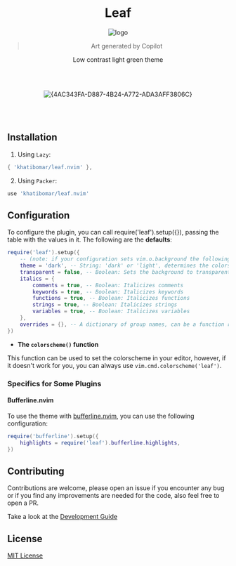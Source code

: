 <div align="center">

# Leaf

![logo](https://github.com/user-attachments/assets/dc96f8b5-52ed-4ca5-b5d7-5a2133022cdd)
> Art generated by Copilot

Low contrast light green theme

<br/>
<br/>

![{4AC343FA-D887-4B24-A772-ADA3AFF3806C}](https://github.com/user-attachments/assets/44858bd7-5dac-4322-8441-53a06b78d005)

<br/>
<br/>

</div>

## Installation

1. Using `Lazy`:

```lua
{ 'khatibomar/leaf.nvim' },
```

2. Using `Packer`:

```lua
use 'khatibomar/leaf.nvim'
```

## Configuration

To configure the plugin, you can call require('leaf').setup({}), passing the table with the values in it. The following are the **defaults**:

```lua
require('leaf').setup({
    -- (note: if your configuration sets vim.o.background the following option will do nothing!)
    theme = 'dark', -- String: 'dark' or 'light', determines the colorscheme used
    transparent = false, -- Boolean: Sets the background to transparent
    italics = {
        comments = true, -- Boolean: Italicizes comments
        keywords = true, -- Boolean: Italicizes keywords
        functions = true, -- Boolean: Italicizes functions
        strings = true, -- Boolean: Italicizes strings
        variables = true, -- Boolean: Italicizes variables
    },
    overrides = {}, -- A dictionary of group names, can be a function returning a dictionary or a table.
})
```

- **The `colorscheme()` function**

This function can be used to set the colorscheme in your editor, however, if it doesn't work for you, you can always use `vim.cmd.colorscheme('leaf')`.

### Specifics for Some Plugins

#### Bufferline.nvim

To use the theme with [bufferline.nvim](https://github.com/akinsho/bufferline.nvim), you can use the following configuration:

```lua
require('bufferline').setup({
    highlights = require('leaf').bufferline.highlights,
})
```

## Contributing

Contributions are welcome, please open an issue if you encounter any bug or if you find any improvements are needed for the code, also feel free to open a PR.

Take a look at the [Development Guide](./DEVELOPMENT_GUIDE.md)

## License

[MIT License](LICENSE) 
